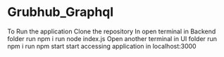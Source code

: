 # Grubhub_Graphql
To Run the application
Clone the repository
In open terminal in Backend folder
run npm i
run node index.js
Open another terminal in UI folder
run npm i
run npm start
start accessing application in localhost:3000
